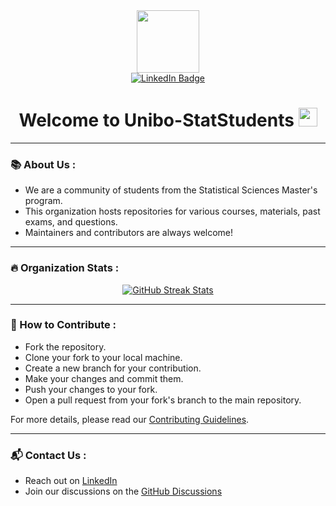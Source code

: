 <div id="header" align="center">
  <img src="[https://giphy.com/gifs/obama-awesome-statistics-9ADoZQgs0tyww](https://i.giphy.com/media/v1.Y2lkPTc5MGI3NjExNjdmYTVrMHNsb3YyYXBoaG0xNXZzamZtb3B4OXB5M2ZlMTRpMnN0MyZlcD12MV9pbnRlcm5hbF9naWZfYnlfaWQmY3Q9Zw/9ADoZQgs0tyww/giphy.gif)" width="100"/>
</div>

<div id="badges" align="center">
  <a href="https://www.linkedin.com/in/alberto-trashaj-31b26213a/">
    <img src="https://img.shields.io/badge/LinkedIn-blue?style=for-the-badge&logo=linkedin&logoColor=white" alt="LinkedIn Badge"/>
  </a>
</div>

<img src="https://komarev.com/ghpvc/?username=Unibo-StatStudents&style=flat-square&color=blue" alt=""/>

<h1 align="center">
  Welcome to Unibo-StatStudents
  <img src="https://media.giphy.com/media/hvRJCLFzcasrR4ia7z/giphy.gif" width="30px"/>
</h1>

---

### :books: About Us :

- We are a community of students from the Statistical Sciences Master's program.
- This organization hosts repositories for various courses, materials, past exams, and questions.
- Maintainers and contributors are always welcome!

---

### :fire: Organization Stats :

<div align="center">
  <a href="https://git.io/streak-stats">
    <img src="http://github-readme-streak-stats.herokuapp.com?user=Unibo-StatStudents&theme=dark&background=000000" alt="GitHub Streak Stats"/>
  </a>
</div>

<!-- Uncomment and replace with actual username or organization if needed
<div align="center">
  <a href="https://github.com/anuraghazra/github-readme-stats">
    <img src="https://github-readme-stats.vercel.app/api/top-langs/?username=Unibo-StatStudents&layout=compact&theme=vision-friendly-dark" alt="Top Languages"/>
  </a>
</div>
-->

---

### :raised_hands: How to Contribute :

- Fork the repository.
- Clone your fork to your local machine.
- Create a new branch for your contribution.
- Make your changes and commit them.
- Push your changes to your fork.
- Open a pull request from your fork's branch to the main repository.

For more details, please read our [Contributing Guidelines](CONTRIBUTING.md).

---

### :mailbox_with_mail: Contact Us :

- Reach out on [LinkedIn](https://www.linkedin.com/in/alberto-trashaj-31b26213a/)
- Join our discussions on the [GitHub Discussions](https://github.com/orgs/Unibo-StatStudents/discussions)
